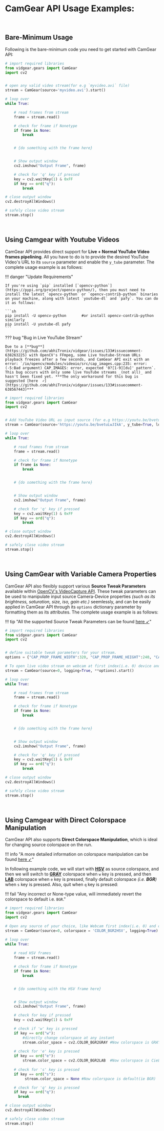 <!--
===============================================
vidgear library source-code is deployed under the Apache 2.0 License:

Copyright (c) 2019-2020 Abhishek Thakur(@abhiTronix) <abhi.una12@gmail.com>

Licensed under the Apache License, Version 2.0 (the "License");
you may not use this file except in compliance with the License.
You may obtain a copy of the License at

   http://www.apache.org/licenses/LICENSE-2.0

Unless required by applicable law or agreed to in writing, software
distributed under the License is distributed on an "AS IS" BASIS,
WITHOUT WARRANTIES OR CONDITIONS OF ANY KIND, either express or implied.
See the License for the specific language governing permissions and
limitations under the License.
===============================================
-->

# CamGear API Usage Examples:

&thinsp;

## Bare-Minimum Usage

Following is the bare-minimum code you need to get started with CamGear API:

```python
# import required libraries
from vidgear.gears import CamGear
import cv2


# open any valid video stream(for e.g `myvideo.avi` file)
stream = CamGear(source='myvideo.avi').start() 

# loop over
while True:

    # read frames from stream
    frame = stream.read()

    # check for frame if Nonetype
    if frame is None:
        break


    # {do something with the frame here}


    # Show output window
    cv2.imshow("Output Frame", frame)

    # check for 'q' key if pressed
    key = cv2.waitKey(1) & 0xFF
    if key == ord("q"):
        break

# close output window
cv2.destroyAllWindows()

# safely close video stream
stream.stop()
```

&nbsp; 

## Using Camgear with Youtube Videos

CamGear API provides direct support for **Live + Normal YouTube Video frames pipelining**. All you have to do is to provide the desired YouTube Video's URL to its `source` parameter and enable the `y_tube` parameter. The complete usage example is as follows:

!!! danger "Update Requirements"

    If you're using `pip` installed [`opencv-python`](https://pypi.org/project/opencv-python/), then you must need to install the latest `opencv-python` or `opencv-contrib-python` binaries on your machine, along with latest `youtube-dl` and `pafy`. You can do it as follows:

    ```sh
    pip install -U opencv-python       #or install opencv-contrib-python similarly
    pip install -U youtube-dl pafy
    ```

??? bug "Bug in Live YouTube Stream"

    Due to a [**bug**](https://github.com/abhiTronix/vidgear/issues/133#issuecomment-638263225) with OpenCV's FFmpeg, some Live Youtube-Stream URLs playback freezes after a few seconds, and CamGear API exit with an error: `/io/opencv/modules/videoio/src/cap_images.cpp:235: error: (-5:Bad argument) CAP_IMAGES: error, expected '0?[1-9][du]' pattern`. This bug occurs with only some live YouTube streams _(not all)_ and hasn't been fixed yet. ***The only workaround for this bug is suggested [here  ➶](https://github.com/abhiTronix/vidgear/issues/133#issuecomment-638567443)***



```python
# import required libraries
from vidgear.gears import CamGear
import cv2


# Add YouTube Video URL as input source (for e.g https://youtu.be/bvetuLwJIkA) and enable `y_tube = True`
stream = CamGear(source='https://youtu.be/bvetuLwJIkA', y_tube=True, logging=True).start() 

# loop over
while True:

    # read frames from stream
    frame = stream.read()

    # check for frame if Nonetype
    if frame is None:
        break


    # {do something with the frame here}


    # Show output window
    cv2.imshow("Output Frame", frame)

    # check for 'q' key if pressed
    key = cv2.waitKey(1) & 0xFF
    if key == ord("q"):
        break

# close output window
cv2.destroyAllWindows()

# safely close video stream
stream.stop()
```

&nbsp; 

## Using CamGear with Variable Camera Properties

CamGear API also flexibly support various **Source Tweak Parameters** available within [OpenCV's VideoCapture API](https://docs.opencv.org/master/d4/d15/group__videoio__flags__base.html#gaeb8dd9c89c10a5c63c139bf7c4f5704d). These tweak parameters can be used to manipulate input source Camera-Device properties _(such as its brightness, saturation, size, iso, gain etc.)_ seemlessly, and can be easily applied in CamGear API through its `options` dictionary parameter by formatting them as its attributes. The complete usage example is as follows:


!!! tip "All the supported Source Tweak Parameters can be found [here ➶](../advanced/source_params/#source-tweak-parameters-for-camgear-api)"


```python
# import required libraries
from vidgear.gears import CamGear
import cv2


# define suitable tweak parameters for your stream.
options = {"CAP_PROP_FRAME_WIDTH":320, "CAP_PROP_FRAME_HEIGHT":240, "CAP_PROP_FPS":60}

# To open live video stream on webcam at first index(i.e. 0) device and apply source tweak parameters
stream = CamGear(source=0, logging=True, **options).start() 

# loop over
while True:

    # read frames from stream
    frame = stream.read()

    # check for frame if Nonetype
    if frame is None:
        break


    # {do something with the frame here}


    # Show output window
    cv2.imshow("Output Frame", frame)

    # check for 'q' key if pressed
    key = cv2.waitKey(1) & 0xFF
    if key == ord("q"):
        break

# close output window
cv2.destroyAllWindows()

# safely close video stream
stream.stop()
```

&nbsp; 

## Using Camgear with Direct Colorspace Manipulation

CamGear API also supports **Direct Colorspace Manipulation**, which is ideal for changing source colorspace on the run. 

!!! info "A more detailed  information on colorspace manipulation can be found [here ➶](../../../bonus/colorspace_manipulation/)"

In following example code, we will start with [**HSV**](https://en.wikipedia.org/wiki/HSL_and_HSV) as source colorspace, and then we will switch to [**GRAY**](https://en.wikipedia.org/wiki/Grayscale)  colorspace when `w` key is pressed, and then [**LAB**](https://en.wikipedia.org/wiki/CIELAB_color_space) colorspace when `e` key is pressed, finally default colorspace _(i.e. **BGR**)_ when `s` key is pressed. Also, quit when `q` key is pressed:


!!! fail "Any incorrect or None-type value, will immediately revert the colorspace to default i.e. `BGR`."


```python
# import required libraries
from vidgear.gears import CamGear
import cv2

# Open any source of your choice, like Webcam first index(i.e. 0) and change its colorspace to `HSV`
stream = CamGear(source=0, colorspace = 'COLOR_BGR2HSV', logging=True).start()

# loop over
while True:
  
    # read HSV frames
    frame = stream.read()

    # check for frame if Nonetype
    if frame is None:
        break


    # {do something with the HSV frame here}


    # Show output window
    cv2.imshow("Output Frame", frame)

    # check for key if pressed
    key = cv2.waitKey(1) & 0xFF

    # check if 'w' key is pressed
    if key == ord("w"):
        #directly change colorspace at any instant
        stream.color_space = cv2.COLOR_BGR2GRAY #Now colorspace is GRAY
      
    # check for 'e' key is pressed
    if key == ord("e"):
        stream.color_space = cv2.COLOR_BGR2LAB  #Now colorspace is CieLAB
   
    # check for 's' key is pressed
    if key == ord("s"):
         stream.color_space = None #Now colorspace is default(ie BGR)

    # check for 'q' key is pressed
    if key == ord("q"):
      break

# close output window
cv2.destroyAllWindows()

# safely close video stream
stream.stop()
```

&nbsp;